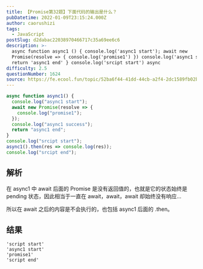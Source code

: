 ```yaml
---
title: 【Promise第32题】下面代码的输出是什么？
pubDatetime: 2022-01-09T23:15:24.000Z
author: caorushizi
tags:
  - JavaScript
postSlug: d2dabac22038970466717c35a69ee6c6
description: >-
  async function async1 () { console.log('async1 start'); await new
  Promise(resolve => { console.log('promise1') }) console.log('async1 success');
  return 'async1 end' } console.log('srcipt start') async
difficulty: 2.5
questionNumber: 1624
source: https://fe.ecool.fun/topic/52ba6f44-41dd-44cb-a2f4-2dc1589fb02b
---
```


```js
async function async1() {
  console.log("async1 start");
  await new Promise(resolve => {
    console.log("promise1");
  });
  console.log("async1 success");
  return "async1 end";
}
console.log("srcipt start");
async1().then(res => console.log(res));
console.log("srcipt end");
```

## 解析

在 async1 中 await 后面的 Promise 是没有返回值的，也就是它的状态始终是 pending 状态，因此相当于一直在 await，await，await 却始终没有响应...

所以在 await 之后的内容是不会执行的，也包括 async1 后面的 .then。

## 结果

```
'script start'
'async1 start'
'promise1'
'script end'
```
